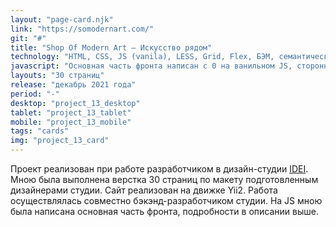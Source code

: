 ```yaml
---
layout: "page-card.njk"
link: "https://somodernart.com/"
git: "#"
title: "Shop Of Modern Art — Искусство рядом"
technology: "HTML, CSS, JS (vanila), LESS, Grid, Flex, БЭМ, семантическая верстка, адаптивная и резиновая верстка (Mobile, tablet, desktop), Gulp, Webpack"
javascript: "Основная часть фронта написан с 0 на ванильном JS, сторонние библиотеки Swiper, flatpickr, IMask, autocomplete.js. Работа с бэком через AJAX: Добавление в избранное, в корзину, отправка заявокна консультацию, подгрузка различных карточек через Показать ещё, предварительный результат фильтра, получение цены в вариаторе на странице товара, отправка форм. Различные модули: валидация форм, определение локации, переключение табов, раскрытие различных списков, открытие/закрытие окон, кастомный селект, таймер акций, "
layouts: "30 страниц"
release: "декабрь 2021 года"
period: "-"
desktop: "project_13_desktop"
tablet: "project_13_tablet"
mobile: "project_13_mobile"
tags: "cards"
img: "project_13_card"
---
```


Проект реализован при работе разработчиком в дизайн-студии [IDEI](https://d-idei.ru). Мною была выполнена верстка 30 страниц по макету подготовленным дизайнерами студии. Сайт реализован на движке Yii2. Работа осуществлялась совместно бэкэнд-разработчиком студии. На JS мною была написана основная часть фронта, подробности в описании выше.
